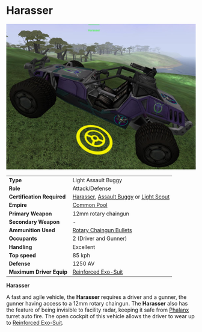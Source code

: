 # Harasser

![](../images/Harasser.jpg "harasser.jpg")

|                            |                                                                                                                                                                                       |
| -------------------------- | ------------------------------------------------------------------------------------------------------------------------------------------------------------------------------------- |
| **Type**                   | Light Assault Buggy                                                                                                                                                                   |
| **Role**                   | Attack/Defense                                                                                                                                                                        |
| **Certification Required** | [Harasser](<../certifications/Harasser_(Certification).md>), [Assault Buggy](<../certifications/Assault_Buggy_(Certification).md>) or [Light Scout](../certifications/Light_Scout.md) |
| **Empire**                 | [Common Pool](../terminology/Common_Pool.md)                                                                                                                                          |
| **Primary Weapon**         | 12mm rotary chaingun                                                                                                                                                                  |
| **Secondary Weapon**       | \-                                                                                                                                                                                    |
| **Ammunition Used**        | [Rotary Chaingun Bullets](../ammunition/Rotary_Chaingun_Bullets.md)                                                                                                                   |
| **Occupants**              | 2 (Driver and Gunner)                                                                                                                                                                 |
| **Handling**               | Excellent                                                                                                                                                                             |
| **Top speed**              | 85 kph                                                                                                                                                                                |
| **Defense**                | 1250 AV                                                                                                                                                                               |
| **Maximum Driver Equip**   | [Reinforced Exo-Suit](../armor/Reinforced_Exo-Suit.md)                                                                                                                                |

**Harasser**

A fast and agile vehicle, the **Harasser** requires a driver and a gunner, the
gunner having access to a 12mm rotary chaingun. The **Harasser** also has the
feature of being invisible to facility radar, keeping it safe from
[Phalanx](../items/Phalanx.md) turret auto fire. The open cockpit of this
vehicle allows the driver to wear up to
[Reinforced Exo-Suit](../armor/Reinforced_Exo-Suit.md).
